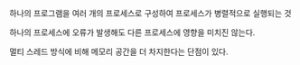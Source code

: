 하나의 프로그램을 여러 개의 프로세스로 구성하여 프로세스가 병렬적으로 실행되는 것

하나의 프로세스에 오류가 발생해도 다른 프로세스에 영향을 미치진 않는다.

멀티 스레드 방식에 비해 메모리 공간을 더 차지한다는 단점이 있다.